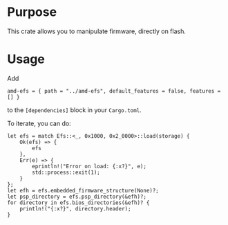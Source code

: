 # Purpose

This crate allows you to manipulate firmware, directly on flash.

# Usage

Add

    amd-efs = { path = "../amd-efs", default_features = false, features = [] }

to the `[dependencies]` block in your `Cargo.toml`.

To iterate, you can do:

    let efs = match Efs::<_, 0x1000, 0x2_0000>::load(storage) {
        Ok(efs) => {
            efs
        },
        Err(e) => {
            eprintln!("Error on load: {:x?}", e);
            std::process::exit(1);
        }
    };
    let efh = efs.embedded_firmware_structure(None)?;
    let psp_directory = efs.psp_directory(&efh)?;
    for directory in efs.bios_directories(&efh)? {
        println!("{:x?}", directory.header);
    }
